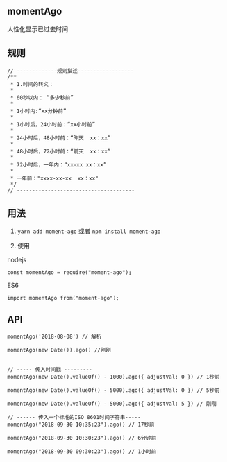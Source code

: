 ## momentAgo

人性化显示已过去时间

## 规则

```
// -------------规则描述------------------
/**
 * 1.时间的转义：
 *
 * 60秒以内： “多少秒前”
 *
 * 1小时内:“xx分钟前”
 *
 * 1小时后，24小时前：“xx小时前”
 *
 * 24小时后，48小时前：“昨天  xx：xx”
 *
 * 48小时后，72小时前：“前天  xx：xx”
 *
 * 72小时后，一年内：“xx-xx xx：xx”
 *
 * 一年前："xxxx-xx-xx  xx：xx"
 */
// --------------------------------------
```

## 用法

1. `yarn add moment-ago` 或者 `npm install moment-ago`

2. 使用

nodejs

```
const momentAgo = require("moment-ago");
```

ES6

```
import momentAgo from("moment-ago");
```

## API

```
momentAgo('2018-08-08') // 解析

momentAgo(new Date()).ago() //刚刚


// ----- 传入时间戳 ---------
momentAgo(new Date().valueOf() - 1000).ago({ adjustVal: 0 }) // 1秒前

momentAgo(new Date().valueOf() - 5000).ago({ adjustVal: 0 }) // 5秒前

momentAgo(new Date().valueOf() - 5000).ago({ adjustVal: 5 }) // 刚刚

// ------ 传入一个标准的ISO 8601时间字符串-----
momentAgo("2018-09-30 10:35:23").ago() // 17秒前

momentAgo("2018-09-30 10:30:23").ago() // 6分钟前

momentAgo("2018-09-30 09:30:23").ago() // 1小时前
```
